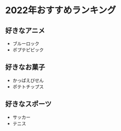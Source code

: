 # 2022年おすすめランキング

## 好きなアニメ

- ブルーロック
- ポプテピピック

## 好きなお菓子

- かっぱえびせん
- ポテトチップス

## 好きなスポーツ

- サッカー
- テニス

